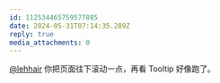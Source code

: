 ```yaml
---
id: 112534465759577885
date: 2024-05-31T07:14:35.289Z
reply: true
media_attachments: 0
---
```


[@lehhair](https://misskey.lehhair.net/@lehhair) 你把页面往下滚动一点，再看 Tooltip 好像跑了。

